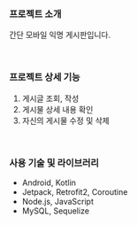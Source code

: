 ### 프로젝트 소개 
간단 모바일 익명 게시판입니다.

<br>

### 프로젝트 상세 기능
1. 게시글 조회, 작성
2. 게시물 상세 내용 확인
3. 자신의 게시물 수정 및 삭제

<br>
  
### 사용 기술 및 라이브러리 
- Android, Kotlin
- Jetpack, Retrofit2, Coroutine
- Node.js, JavaScript
- MySQL, Sequelize
